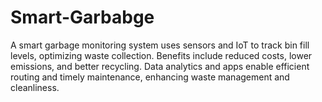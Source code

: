 # Smart-Garbabge
A smart garbage monitoring system uses sensors and IoT to track bin fill levels, optimizing waste collection. Benefits include reduced costs, lower emissions, and better recycling. Data analytics and apps enable efficient routing and timely maintenance, enhancing waste management and cleanliness.

